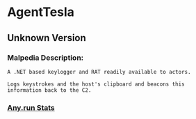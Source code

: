 # AgentTesla
## Unknown Version
### Malpedia Description:
```
A .NET based keylogger and RAT readily available to actors. 

Logs keystrokes and the host's clipboard and beacons this 
information back to the C2.
```
### [Any.run Stats](https://any.run/malware-trends/agenttesla)
